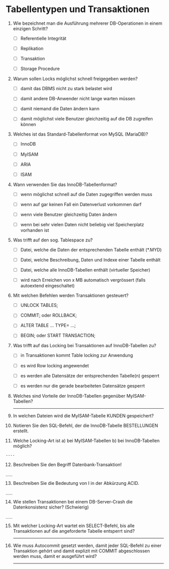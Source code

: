 # Tabellentypen und Transaktionen


1.  Wie bezeichnet man die Ausführung mehrerer DB-Operationen in einem einzigen Schritt?

    - [ ] Referentielle Integrität

    - [ ] Replikation

    - [ ] Transaktion

    - [ ] Storage Procedure

2.  Warum sollen Locks möglichst schnell freigegeben werden?

    - [ ] damit das DBMS nicht zu stark belastet wird

    - [ ] damit andere DB-Anwender nicht lange warten müssen

    - [ ] damit niemand die Daten ändern kann

    - [ ] damit möglichst viele Benutzer gleichzeitig auf die DB zugreifen können

3.  Welches ist das Standard-Tabellenformat von MySQL (MariaDB)?

    - [ ] InnoDB

    - [ ] MyISAM

    - [ ] ARIA

    - [ ] ISAM

4.  Wann verwenden Sie das InnoDB-Tabellenformat?

    - [ ] wenn möglichst schnell auf die Daten zugegriffen werden muss

    - [ ] wenn auf gar keinen Fall ein Datenverlust vorkommen darf

    - [ ] wenn viele Benutzer gleichzeitig Daten ändern

    - [ ] wenn bei sehr vielen Daten nicht beliebig viel Speicherplatz vorhanden ist

5.  Was trifft auf den sog. Tablespace zu?

    - [ ] Datei, welche die Daten der entsprechenden Tabelle enthält (\*.MYD)

    - [ ] Datei, welche Beschreibung, Daten und Indexe einer Tabelle enthält

    - [ ] Datei, welche alle InnoDB-Tabellen enthält (virtueller Speicher)

    - [ ] wird nach Erreichen von x MB automatisch vergrössert (falls autoextend eingeschaltet)
    
6.  Mit welchen Befehlen werden Transaktionen gesteuert?

    - [ ] UNLOCK TABLES;

    - [ ] COMMIT; oder ROLLBACK;

    - [ ] ALTER TABLE ... TYPE= ...;

    - [ ] BEGIN; oder START TRANSACTION;

7.  Was trifft auf das Locking bei Transaktionen auf InnoDB-Tabellen zu?

    - [ ] in Transaktionen kommt Table locking zur Anwendung

    - [ ] es wird Row locking angewendet

    - [ ] es werden alle Datensätze der entsprechenden Tabelle(n) gesperrt

    - [ ] es werden nur die gerade bearbeiteten Datensätze gesperrt

8.  Welches sind Vorteile der InnoDB-Tabellen gegenüber MyISAM-Tabellen?

    ___   
      

9.  In welchen Dateien wird die MyISAM-Tabelle KUNDEN gespeichert?


    
      

10.  Notieren Sie den SQL-Befehl, der die InnoDB-Tabelle BESTELLUNGEN erstellt.

      
      

11.  Welche Locking-Art ist a) bei MyISAM-Tabellen b) bei InnoDB-Tabellen möglich?

    ----
      

12.  Beschreiben Sie den Begriff Datenbank-Transaktion!

    ___   
      

13.  Beschreiben Sie die Bedeutung von I in der Abkürzung ACID.

    ___   
      

14.  Wie stellen Transaktionen bei einem DB-Server-Crash die Datenkonsistenz sicher? (Schwierig)

    ___   
  
15. Mit welcher Locking-Art wartet ein SELECT-Befehl, bis alle Transaktionen auf die angeforderte Tabelle entsperrt sind? 

    ___   
          
16. Wie muss Autocommit gesetzt werden, damit jeder SQL-Befehl zu einer Transaktion gehört und damit explizit mit COMMIT abgeschlossen werden muss, damit er ausgeführt wird? 

    ___   
          